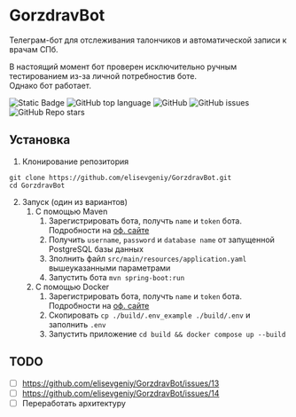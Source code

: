 # GorzdravBot
Телеграм-бот для отслеживания талончиков и автоматической записи к врачам СПб.

В настоящий момент бот проверен исключительно ручным тестированием из-за личной потребностив боте. </br>
Однако бот работает.
<!--Блок информации о репозитории в бейджах-->
![Static Badge](https://img.shields.io/badge/elisevgeniy-GorzdravBot-GorzdravBot)
![GitHub top language](https://img.shields.io/github/languages/top/elisevgeniy/GorzdravBot)
![GitHub](https://img.shields.io/github/license/elisevgeniy/GorzdravBot)
![GitHub issues](https://img.shields.io/github/issues/elisevgeniy/GorzdravBot)
![GitHub Repo stars](https://img.shields.io/github/stars/elisevgeniy/GorzdravBot)

<!--Установка-->
## Установка
1. Клонирование репозитория
   
```
git clone https://github.com/elisevgeniy/GorzdravBot.git
cd GorzdravBot
```

2. Запуск (один из вариантов)
   1. С помощью Maven
      1. Зарегистрировать бота, получть `name` и `token` бота. Подробности на [оф. сайте](https://core.telegram.org/bots/features#creating-a-new-bot)
      2. Получить `username`, `password` и `database name` от запущенной PostgreSQL базы данных
      3. Зполнить файл `src/main/resources/application.yaml` вышеуказанными параметрами
      4. Запустить бота ```mvn spring-boot:run```
   2. С помощью Docker
      1. Зарегистрировать бота, получть `name` и `token` бота. Подробности на [оф. сайте](https://core.telegram.org/bots/features#creating-a-new-bot) 
      2. Скопировать `cp ./build/.env_example ./build/.env` и заполнить `.env` 
      3. Запустить приложение `cd build && docker compose up --build`          
       

## TODO  
- [ ] https://github.com/elisevgeniy/GorzdravBot/issues/13
- [ ] https://github.com/elisevgeniy/GorzdravBot/issues/14
- [ ] Переработать архитектуру
